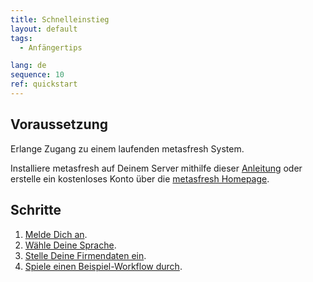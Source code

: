 ```yaml
---
title: Schnelleinstieg
layout: default
tags:
  - Anfängertips

lang: de
sequence: 10
ref: quickstart
---
```


## Voraussetzung

Erlange Zugang zu einem laufenden metasfresh System.

Installiere metasfresh auf Deinem Server mithilfe dieser [Anleitung](http://docs.metasfresh.org/pages/installation/index_de) oder erstelle ein kostenloses Konto über die [metasfresh Homepage](http://metasfresh.com/nextgen/).

## Schritte

1. [Melde Dich an](Anmeldung).
1. [Wähle Deine Sprache](SwitchLanguage).
1. [Stelle Deine Firmendaten ein](Ersteinrichtung).
1. [Spiele einen Beispiel-Workflow durch](Workflow_Auftrag_Bis_Rechnung).
